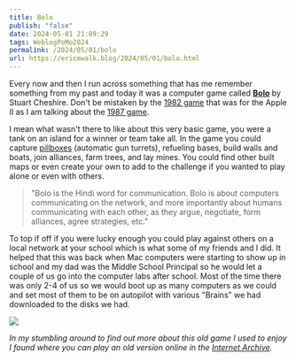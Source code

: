```yaml
---
title: Bolo
publish: "false"
date: 2024-05-01 21:09:29
tags: WeblogPoMo2024
permalink: /2024/05/01/bolo
url: https://ericmwalk.blog/2024/05/01/bolo.html
---
```


Every now and then I run across something that has me remember something from my past and today it was a computer game called **[Bolo](http://www.bolo.net)** by Stuart Cheshire. Don't be mistaken by the [1982 game](<https://en.wikipedia.org/wiki/Bolo_(1982_video_game)>) that was for the Apple II as I am talking about the [1987 game](<https://en.wikipedia.org/wiki/Bolo_(1987_video_game)>).

I mean what wasn't there to like about this very basic game, you were a tank on an island for a winner or team take all. In the game you could capture [pillboxes](<https://en.wikipedia.org/wiki/Pillbox_(military)>) (automatic gun turrets), refueling bases, build walls and boats, join alliances, farm trees, and lay mines. You could find other built maps or even create your own to add to the challenge if you wanted to play alone or even with others.

>"Bolo is the Hindi word for communication. Bolo is about computers communicating on the network, and more importantly about humans communicating with each other, as they argue, negotiate, form alliances, agree strategies, etc."

To top if off if you were lucky enough you could play against others on a local network at your school which is what some of my friends and I did. It helped that this was back when Mac computers were starting to show up in school and my dad was the Middle School Principal so he would let a couple of us go into the computer labs after school. Most of the time there was only 2-4 of us so we would boot up as many computers as we could and set most of them to be on autopilot with various "Brains" we had downloaded to the disks we had.

![](https://ericmwalk.blog/uploads/2024/91f363d561.png)

*In my stumbling around to find out more about this old game I used to enjoy I found where you can play an old version online in the [Internet Archive](https://archive.org/details/BoloMacintosh).*